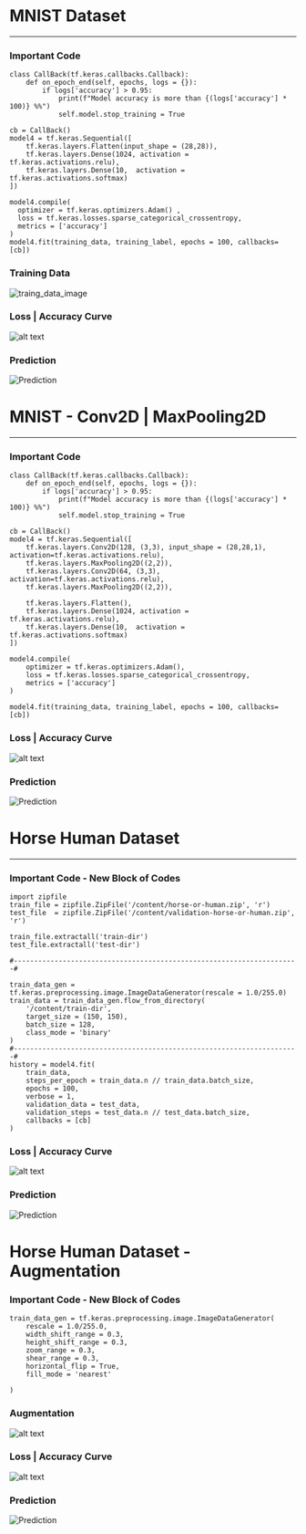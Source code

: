 # MNIST Dataset
----

### Important Code

```
class CallBack(tf.keras.callbacks.Callback):
    def on_epoch_end(self, epochs, logs = {}):
        if logs['accuracy'] > 0.95:
            print(f"Model accuracy is more than {(logs['accuracy'] * 100)} %%")
            self.model.stop_training = True

cb = CallBack()
model4 = tf.keras.Sequential([
    tf.keras.layers.Flatten(input_shape = (28,28)),
    tf.keras.layers.Dense(1024, activation = tf.keras.activations.relu),
    tf.keras.layers.Dense(10,  activation = tf.keras.activations.softmax)
])

model4.compile(
  optimizer = tf.keras.optimizers.Adam() , 
  loss = tf.keras.losses.sparse_categorical_crossentropy,
  metrics = ['accuracy']
)
model4.fit(training_data, training_label, epochs = 100, callbacks=[cb])
```

### Training Data
![traing_data_image](https://github.com/ANKITPODDER2000/data-science/blob/main/tensorflow/basic/image/mnist.png)

### Loss | Accuracy Curve
![alt text](https://github.com/ANKITPODDER2000/data-science/blob/main/tensorflow/basic/image/loss.png?raw=true)

### Prediction
![Prediction](https://github.com/ANKITPODDER2000/data-science/blob/main/tensorflow/basic/image/prediction.png)


# MNIST - Conv2D | MaxPooling2D
----

### Important Code

```
class CallBack(tf.keras.callbacks.Callback):
    def on_epoch_end(self, epochs, logs = {}):
        if logs['accuracy'] > 0.95:
            print(f"Model accuracy is more than {(logs['accuracy'] * 100)} %%")
            self.model.stop_training = True

cb = CallBack()
model4 = tf.keras.Sequential([
    tf.keras.layers.Conv2D(128, (3,3), input_shape = (28,28,1), activation=tf.keras.activations.relu),
    tf.keras.layers.MaxPooling2D((2,2)),
    tf.keras.layers.Conv2D(64, (3,3), activation=tf.keras.activations.relu),
    tf.keras.layers.MaxPooling2D((2,2)),

    tf.keras.layers.Flatten(),
    tf.keras.layers.Dense(1024, activation = tf.keras.activations.relu),
    tf.keras.layers.Dense(10,  activation = tf.keras.activations.softmax)
])

model4.compile(
    optimizer = tf.keras.optimizers.Adam(),
    loss = tf.keras.losses.sparse_categorical_crossentropy,
    metrics = ['accuracy']
)

model4.fit(training_data, training_label, epochs = 100, callbacks=[cb])
```

### Loss | Accuracy Curve
![alt text](https://github.com/ANKITPODDER2000/data-science/blob/main/tensorflow/basic/image/loss2.png)

### Prediction
![Prediction](https://github.com/ANKITPODDER2000/data-science/blob/main/tensorflow/basic/image/prediction2.png)

# Horse Human Dataset
---
### Important Code - New Block of Codes

```
import zipfile
train_file = zipfile.ZipFile('/content/horse-or-human.zip', 'r')
test_file  = zipfile.ZipFile('/content/validation-horse-or-human.zip', 'r')

train_file.extractall('train-dir')
test_file.extractall('test-dir')

#----------------------------------------------------------------------#

train_data_gen = tf.keras.preprocessing.image.ImageDataGenerator(rescale = 1.0/255.0)
train_data = train_data_gen.flow_from_directory(
    '/content/train-dir',
    target_size = (150, 150),
    batch_size = 128,
    class_mode = 'binary'
)
#----------------------------------------------------------------------#
history = model4.fit(
    train_data,
    steps_per_epoch = train_data.n // train_data.batch_size,
    epochs = 100,
    verbose = 1,
    validation_data = test_data,
    validation_steps = test_data.n // test_data.batch_size,
    callbacks = [cb]
)
```
### Loss | Accuracy Curve
![alt text](https://github.com/ANKITPODDER2000/data-science/blob/main/tensorflow/basic/image/animation.gif)

### Prediction
![Prediction](https://github.com/ANKITPODDER2000/data-science/blob/main/tensorflow/basic/image/horse_human.png)

# Horse Human Dataset - Augmentation
### Important Code - New Block of Codes
```
train_data_gen = tf.keras.preprocessing.image.ImageDataGenerator(
    rescale = 1.0/255.0,
    width_shift_range = 0.3,
    height_shift_range = 0.3,
    zoom_range = 0.3,
    shear_range = 0.3,
    horizontal_flip = True,
    fill_mode = 'nearest'
    
)
```
### Augmentation
![alt text](https://github.com/ANKITPODDER2000/data-science/blob/main/tensorflow/basic/image/Augmented_image.png)

### Loss | Accuracy Curve
![alt text](https://github.com/ANKITPODDER2000/data-science/blob/main/tensorflow/basic/image/animation-aug-horse-human.gif)

### Prediction
![Prediction](https://github.com/ANKITPODDER2000/data-science/blob/main/tensorflow/basic/image/pred_aug.png)
